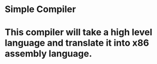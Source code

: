 # Simple Compiler 

# This  compiler will take a high level language and translate it into x86 assembly language.
